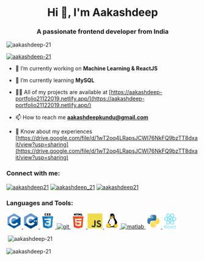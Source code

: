 <h1 align="center">Hi 👋, I'm Aakashdeep</h1>
<h3 align="center">A passionate frontend developer from India</h3>

<p align="left"> <img src="https://komarev.com/ghpvc/?username=aakashdeep-21&label=Profile%20views&color=0e75b6&style=flat" alt="aakashdeep-21" /> </p>

<p align="left"> <a href="https://github.com/ryo-ma/github-profile-trophy"><img src="https://github-profile-trophy.vercel.app/?username=aakashdeep-21" alt="aakashdeep-21" /></a> </p>

- 🔭 I’m currently working on **Machine Learning & ReactJS**

- 🌱 I’m currently learning **MySQL**

- 👨‍💻 All of my projects are available at [https://aakashdeep-portfolio21122019.netlify.app/](https://aakashdeep-portfolio21122019.netlify.app/)

- 📫 How to reach me **aakashdeepkundu@gmail.com**

- 📄 Know about my experiences [https://drive.google.com/file/d/1wT2oq4LRapsJCWI76NkFQ9bzTT8dxait/view?usp=sharing](https://drive.google.com/file/d/1wT2oq4LRapsJCWI76NkFQ9bzTT8dxait/view?usp=sharing)

<h3 align="left">Connect with me:</h3>
<p align="left">
<a href="https://linkedin.com/in/aakashdeep21" target="blank"><img align="center" src="https://raw.githubusercontent.com/rahuldkjain/github-profile-readme-generator/master/src/images/icons/Social/linked-in-alt.svg" alt="aakashdeep21" height="30" width="40" /></a>
<a href="https://instagram.com/aakashdeep_21" target="blank"><img align="center" src="https://raw.githubusercontent.com/rahuldkjain/github-profile-readme-generator/master/src/images/icons/Social/instagram.svg" alt="aakashdeep_21" height="30" width="40" /></a>
<a href="https://www.leetcode.com/aakashdeep21" target="blank"><img align="center" src="https://raw.githubusercontent.com/rahuldkjain/github-profile-readme-generator/master/src/images/icons/Social/leet-code.svg" alt="aakashdeep21" height="30" width="40" /></a>
</p>

<h3 align="left">Languages and Tools:</h3>
<p align="left"> <a href="https://www.cprogramming.com/" target="_blank" rel="noreferrer"> <img src="https://raw.githubusercontent.com/devicons/devicon/master/icons/c/c-original.svg" alt="c" width="40" height="40"/> </a> <a href="https://www.w3schools.com/cpp/" target="_blank" rel="noreferrer"> <img src="https://raw.githubusercontent.com/devicons/devicon/master/icons/cplusplus/cplusplus-original.svg" alt="cplusplus" width="40" height="40"/> </a> <a href="https://www.w3schools.com/css/" target="_blank" rel="noreferrer"> <img src="https://raw.githubusercontent.com/devicons/devicon/master/icons/css3/css3-original-wordmark.svg" alt="css3" width="40" height="40"/> </a> <a href="https://git-scm.com/" target="_blank" rel="noreferrer"> <img src="https://www.vectorlogo.zone/logos/git-scm/git-scm-icon.svg" alt="git" width="40" height="40"/> </a> <a href="https://www.w3.org/html/" target="_blank" rel="noreferrer"> <img src="https://raw.githubusercontent.com/devicons/devicon/master/icons/html5/html5-original-wordmark.svg" alt="html5" width="40" height="40"/> </a> <a href="https://developer.mozilla.org/en-US/docs/Web/JavaScript" target="_blank" rel="noreferrer"> <img src="https://raw.githubusercontent.com/devicons/devicon/master/icons/javascript/javascript-original.svg" alt="javascript" width="40" height="40"/> </a> <a href="https://www.linux.org/" target="_blank" rel="noreferrer"> <img src="https://raw.githubusercontent.com/devicons/devicon/master/icons/linux/linux-original.svg" alt="linux" width="40" height="40"/> </a> <a href="https://www.mathworks.com/" target="_blank" rel="noreferrer"> <img src="https://upload.wikimedia.org/wikipedia/commons/2/21/Matlab_Logo.png" alt="matlab" width="40" height="40"/> </a> <a href="https://www.python.org" target="_blank" rel="noreferrer"> <img src="https://raw.githubusercontent.com/devicons/devicon/master/icons/python/python-original.svg" alt="python" width="40" height="40"/> </a> <a href="https://reactjs.org/" target="_blank" rel="noreferrer"> <img src="https://raw.githubusercontent.com/devicons/devicon/master/icons/react/react-original-wordmark.svg" alt="react" width="40" height="40"/> </a> </p>

<p>&nbsp;<img align="center" src="https://github-readme-stats.vercel.app/api?username=aakashdeep-21&show_icons=true&locale=en" alt="aakashdeep-21" /></p>

<p><img align="center" src="https://github-readme-streak-stats.herokuapp.com/?user=aakashdeep-21&" alt="aakashdeep-21" /></p>

